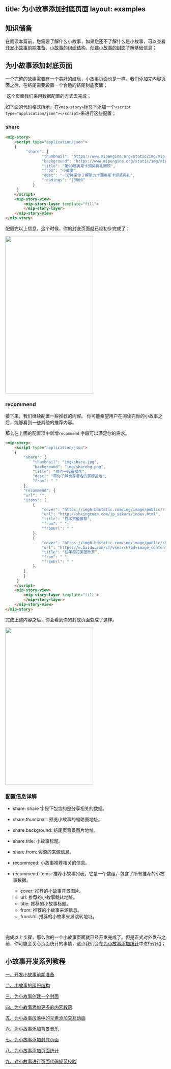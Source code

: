 title: 为小故事添加封底页面
layout: examples
---


## 知识储备

​	在阅读本篇前，您需要了解什么小故事，如果您还不了解什么是小故事，可以查看[开发小故事前期准备](https://www.mipengine.org/doc/story/create1.html)、[小故事的组织结构](https://www.mipengine.org/doc/story/create2.html)、[创建小故事的封面](https://www.mipengine.org/doc/story/create3.html)了解基础信息；


## 为小故事添加封底页面

​	一个完整的故事需要有一个美好的结局，小故事页面也是一样。我们添加完内容页面之后，在结尾需要设置一个合适的结尾封底页面；

​	这个页面我们采用数据配置的方式去完成；

​	如下面的代码格式所示，在`<mip-story>`标签下添加一个`<script type="application/json"></script>`来进行这些配置；

### share

```html
<mip-story>
    <script type="application/json">
    {
         "share": {
                "thumbnail": "https://www.mipengine.org/static/img/mip-story/cover.jpg",
                "background": "https://www.mipengine.org/static/img/mip-story/p8.png",
                "title": "第90届奥斯卡颁奖典礼回顾",
                "from": "小故事",
                "desc": "一分钟带你了解第九十届奥斯卡颁奖典礼",
                "readings": "10000"
            }
     }
	</script>
    <mip-story-view>
        <mip-story-layer template="fill">
        </mip-story-layer>
    </mip-story-view>
</mip-story>
```

配置完以上信息，这个时候，你的封底页面就已经初步完成了；

<img src="http://mipstatic.baidu.com/static/mip-static/mip-story/demo/static/share.png" width="276" height="494" />

### recommend
接下来，我们继续配置一些推荐的内容。
你可能希望用户在阅读完你的小故事之后，能够看到一些其他的推荐内容。

那么在上面的配置项中新增`recommend` 字段可以满足你的需求。

```html
<mip-story>
    <script type="application/json">
    {
        "share": {
            "thumbnail": "img/share.jpg",
            "background": "img/sharebg.png",
            "title": "相约一起看樱花",
            "desc": "带你了解世界著名的赏樱圣地",
            "from": " "
        },
        "recommend": {
        "url": "",
        "items": [
            {
                "cover": "https://img6.bdstatic.com/img/image/public/ribenshangying3.jpg",
                "url": "http://shxingtuan.com/jp_sakura/index.html",
                "title": "日本赏樱推荐",
                "from": " ",
                "fromUrl": " "
            },
            {
                "cover": "https://img6.bdstatic.com/img/image/public/shangyingmeitu.jpg",
                "url": "https://m.baidu.com/sf/vsearch?pd=image_content&word=%E8%B5%8F%E6%A8%B1&tn=vsearch&sa=vs_tab&lid=9813145669733695291&ms=1&atn=page&fr=tab&ssid=2e3d6e69757a696e616e6e616ece0f",
                "title": "往年樱花美图欣赏",
                "from": " ",
                "fromUrl": " "
            }
        ]
        }
     }
	</script>
    <mip-story-view>
        <mip-story-layer template="fill">
        </mip-story-layer>
    </mip-story-view>
</mip-story>
```

完成上述内容之后，你会看到你的封底页面变成了这样。

<img src="http://mipstatic.baidu.com/static/mip-static/mip-story/demo/static/share.jpeg" width="276" height="494" />

### 配置信息详解

- share: share 字段下包含的是分享相关的数据。

- share.thumbnail: 预览小故事的缩略图地址。

- share.background: 结尾页背景图片地址。

- share.title: 小故事标题。

- share.from: 资源的来源信息。

- recommend: 小故事推荐相关的信息。

- recommend.items: 推荐小故事列表，它是一个数组，包含了所有推荐的小故事数据。

  - cover: 推荐的小故事背景图片。
  - url: 推荐的小故事跳转地址。
  - title: 推荐的小故事标题。
  - from: 推荐的小故事来源信息。
  - fromUrl: 推荐的小故事来源跳转地址。

  ​

完成以上步骤，那么你的一个小故事页面就已经开发完成了。但是正式对外发布之前，你可能会关心页面统计的事情，这点我们会在[为小故事添加统计](https://www.mipengine.org/doc/story/add-story-pix.html)中进行介绍；


## 小故事开发系列教程

[一、开发小故事前期准备](https://www.mipengine.org/doc/story/add-story-before.html)

[二、小故事的组织结构](https://www.mipengine.org/doc/story/story-organization-structure.html)

[三、为小故事创建一个封面](https://www.mipengine.org/doc/story/add-story-cover.html)

[四、为小故事添加更多的内容段落](https://www.mipengine.org/doc/story/add-story-section.html)

[五、为小故事段落中的元素添加交互动画](https://www.mipengine.org/doc/story/add-story-animation.html)

[六、为小故事添加背景音乐](https://www.mipengine.org/doc/story/add-story-music.html)

[七、为小故事添加封底页面](https://www.mipengine.org/doc/story/add-story-end.html)

[八、为小故事添加页面统计](https://www.mipengine.org/doc/story/add-story-pix.html)

[九、对小故事进行页面代码规范校验](https://www.mipengine.org/doc/story/add-story-validate.html)